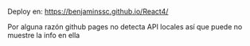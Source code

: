 Deploy en: https://benjaminssc.github.io/React4/

Por alguna razón github pages no detecta API locales así que puede no muestre la info en ella
